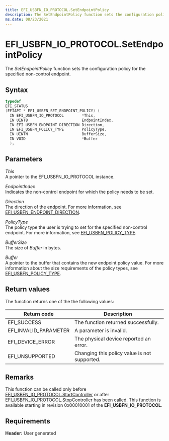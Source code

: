 ```yaml
---
title: EFI_USBFN_IO_PROTOCOL.SetEndpointPolicy
description: The SetEndpointPolicy function sets the configuration policy for the specified non-control endpoint.
ms.date: 08/23/2021
---
```


# EFI_USBFN_IO_PROTOCOL.SetEndpointPolicy

The *SetEndpointPolicy* function sets the configuration policy for the specified non-control endpoint.

## Syntax

```cpp
typedef
EFI_STATUS
(EFIAPI * EFI_USBFN_SET_ENDPOINT_POLICY) (
  IN EFI_USBFN_IO_PROTOCOL        *This,
  IN UINT8                        EndpointIndex,
  IN EFI_USBFN_ENDPOINT_DIRECTION Direction,
  IN EFI_USBFN_POLICY_TYPE        PolicyType,
  IN UINTN                        BufferSize,
  IN VOID                         *Buffer
  );
```

## Parameters

*This*  
A pointer to the EFI_USBFN_IO_PROTOCOL instance.

*EndpointIndex*  
Indicates the non-control endpoint for which the policy needs to be set.

*Direction*  
The direction of the endpoint. For more information, see [EFI_USBFN_ENDPOINT_DIRECTION](efi-usbfn-endpoint-direction.md).

*PolicyType*  
The policy type the user is trying to set for the specified non-control endpoint. For more information, see [EFI_USBFN_POLICY_TYPE](efi-usbfn-policy-type.md).

*BufferSize*  
The size of *Buffer* in bytes.

*Buffer*  
A pointer to the buffer that contains the new endpoint policy value. For more information about the size requirements of the policy types, see [EFI_USBFN_POLICY_TYPE](efi-usbfn-policy-type.md).

## Return values

The function returns one of the the following values:

| Return code | Description |
|--|--|
| EFI_SUCCESS | The function returned successfully. |
| EFI_INVALID_PARAMETER | A parameter is invalid. |
| EFI_DEVICE_ERROR | The physical device reported an error. |
| EFI_UNSUPPORTED | Changing this policy value is not supported. |

## Remarks

This function can be called only before [EFI_USBFN_IO_PROTOCOL.StartController](efi-usbfn-io-protocolstartcontroller.md) or after [EFI_USBFN_IO_PROTOCOL.StopController](efi-usbfn-io-protocolstopcontroller.md) has been called. This function is available starting in revision 0x00010001 of the **EFI_USBFN_IO_PROTOCOL**.

## Requirements

**Header:** User generated
